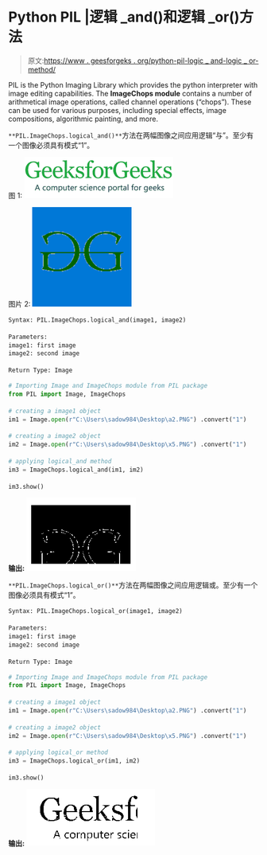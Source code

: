 # Python PIL |逻辑 _and()和逻辑 _or()方法

> 原文:[https://www . geesforgeks . org/python-pil-logic _ and-logic _ or-method/](https://www.geeksforgeeks.org/python-pil-logical_and-and-logical_or-method/)

PIL is the Python Imaging Library which provides the python interpreter with image editing capabilities. The **ImageChops module** contains a number of arithmetical image operations, called channel operations (“chops”). These can be used for various purposes, including special effects, image compositions, algorithmic painting, and more.

`**PIL.ImageChops.logical_and()**`方法在两幅图像之间应用逻辑“与”。至少有一个图像必须具有模式“1”。

图 1:
![](img/e3520aa82d89caaaac0dd429ffc95985.png)

图片 2:
![](img/06a49f4ddb7b8ca9692f4eee60572aa0.png)

```py
Syntax: PIL.ImageChops.logical_and(image1, image2)

Parameters: 
image1: first image
image2: second image

Return Type: Image

```

```py
# Importing Image and ImageChops module from PIL package  
from PIL import Image, ImageChops 

# creating a image1 object 
im1 = Image.open(r"C:\Users\sadow984\Desktop\a2.PNG") .convert("1")

# creating a image2 object 
im2 = Image.open(r"C:\Users\sadow984\Desktop\x5.PNG") .convert("1")

# applying logical_and method 
im3 = ImageChops.logical_and(im1, im2) 

im3.show() 
```

**输出:**
![](img/76fb517782834d3177ec8e7e87e99545.png)

`**PIL.ImageChops.logical_or()**`方法在两幅图像之间应用逻辑或。至少有一个图像必须具有模式“1”。

```py
Syntax: PIL.ImageChops.logical_or(image1, image2)

Parameters: 
image1: first image
image2: second image

Return Type: Image

```

```py
# Importing Image and ImageChops module from PIL package  
from PIL import Image, ImageChops 

# creating a image1 object 
im1 = Image.open(r"C:\Users\sadow984\Desktop\a2.PNG") .convert("1")

# creating a image2 object 
im2 = Image.open(r"C:\Users\sadow984\Desktop\x5.PNG") .convert("1")

# applying logical_or method 
im3 = ImageChops.logical_or(im1, im2) 

im3.show() 
```

**输出:**
![](img/30b205361eb355085f98d4f0a1c0292f.png)